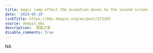 ```yaml
---
title: magic lamp effect the animation moves to the second screen
date: '2024-05-29'
linkTitle: https://bbs.deepin.org/en/post/273165
source: deepin_bbs
description:  深度之家 
disable_comments: true
---
```

NA
